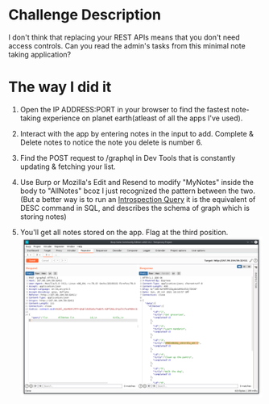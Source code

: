 # Challenge Description

I don't think that replacing your REST APIs means that you don't need access controls. Can you read the admin's tasks from this minimal note taking application?

# The way I did it
1. Open the IP ADDRESS:PORT in your browser to find the fastest note-taking experience on planet earth(atleast of all the apps I've used).

2. Interact with the app by entering notes in the input to add. Complete & Delete notes to notice the note you delete is number 6.

3. Find the POST request to /graphql in Dev Tools that is constantly updating & fetching your list.

4. Use Burp or Mozilla's Edit and Resend to modify "MyNotes" inside the body to "AllNotes" bcoz I just recognized the pattern between the two. (But a better way is to run an [Introspection Query](https://gist.github.com/craigbeck/b90915d49fda19d5b2b17ead14dcd6da) it is the equivalent of DESC command in SQL, and describes the schema of graph which is storing notes)

5. You'll get all notes stored on the app. Flag at the third position.
![burp.png](./burp.png)

